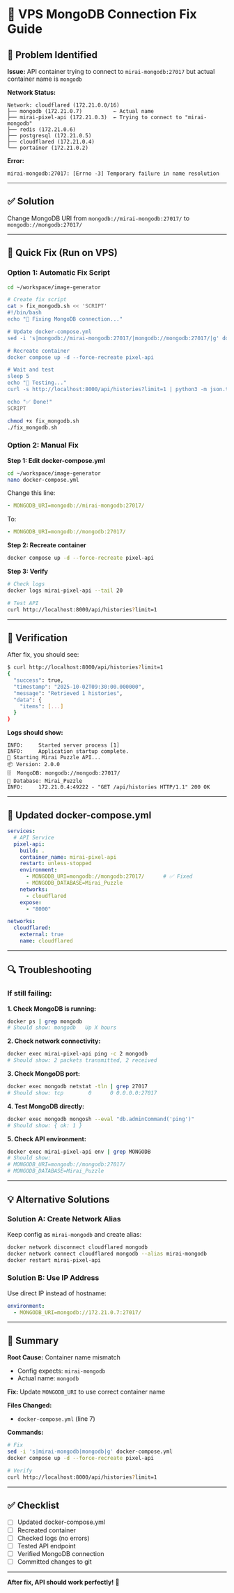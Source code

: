 # 🔧 VPS MongoDB Connection Fix Guide

## 🎯 Problem Identified

**Issue:** API container trying to connect to `mirai-mongodb:27017` but actual container name is `mongodb`

**Network Status:**
```
Network: cloudflared (172.21.0.0/16)
├── mongodb (172.21.0.7)          ← Actual name
├── mirai-pixel-api (172.21.0.3)  ← Trying to connect to "mirai-mongodb"
├── redis (172.21.0.6)
├── postgresql (172.21.0.5)
├── cloudflared (172.21.0.4)
└── portainer (172.21.0.2)
```

**Error:**
```
mirai-mongodb:27017: [Errno -3] Temporary failure in name resolution
```

---

## ✅ Solution

Change MongoDB URI from `mongodb://mirai-mongodb:27017/` to `mongodb://mongodb:27017/`

---

## 🚀 Quick Fix (Run on VPS)

### Option 1: Automatic Fix Script

```bash
cd ~/workspace/image-generator

# Create fix script
cat > fix_mongodb.sh << 'SCRIPT'
#!/bin/bash
echo "🔧 Fixing MongoDB connection..."

# Update docker-compose.yml
sed -i 's|mongodb://mirai-mongodb:27017/|mongodb://mongodb:27017/|g' docker-compose.yml

# Recreate container
docker compose up -d --force-recreate pixel-api

# Wait and test
sleep 5
echo "🧪 Testing..."
curl -s http://localhost:8000/api/histories?limit=1 | python3 -m json.tool | head -20

echo "✅ Done!"
SCRIPT

chmod +x fix_mongodb.sh
./fix_mongodb.sh
```

### Option 2: Manual Fix

**Step 1: Edit docker-compose.yml**

```bash
cd ~/workspace/image-generator
nano docker-compose.yml
```

Change this line:
```yaml
- MONGODB_URI=mongodb://mirai-mongodb:27017/
```

To:
```yaml
- MONGODB_URI=mongodb://mongodb:27017/
```

**Step 2: Recreate container**

```bash
docker compose up -d --force-recreate pixel-api
```

**Step 3: Verify**

```bash
# Check logs
docker logs mirai-pixel-api --tail 20

# Test API
curl http://localhost:8000/api/histories?limit=1
```

---

## 🧪 Verification

After fix, you should see:

```bash
$ curl http://localhost:8000/api/histories?limit=1
{
  "success": true,
  "timestamp": "2025-10-02T09:30:00.000000",
  "message": "Retrieved 1 histories",
  "data": {
    "items": [...]
  }
}
```

**Logs should show:**
```
INFO:     Started server process [1]
INFO:     Application startup complete.
🚀 Starting Mirai Puzzle API...
📦 Version: 2.0.0
🗄️  MongoDB: mongodb://mongodb:27017/
💾 Database: Mirai_Puzzle
INFO:     172.21.0.4:49222 - "GET /api/histories HTTP/1.1" 200 OK
```

---

## 📝 Updated docker-compose.yml

```yaml
services:
  # API Service
  pixel-api:
    build: .
    container_name: mirai-pixel-api
    restart: unless-stopped
    environment:
      - MONGODB_URI=mongodb://mongodb:27017/      # ✅ Fixed
      - MONGODB_DATABASE=Mirai_Puzzle
    networks:
      - cloudflared
    expose:
      - "8000"

networks:
  cloudflared:
    external: true
    name: cloudflared
```

---

## 🔍 Troubleshooting

### If still failing:

**1. Check MongoDB is running:**
```bash
docker ps | grep mongodb
# Should show: mongodb   Up X hours
```

**2. Check network connectivity:**
```bash
docker exec mirai-pixel-api ping -c 2 mongodb
# Should show: 2 packets transmitted, 2 received
```

**3. Check MongoDB port:**
```bash
docker exec mongodb netstat -tln | grep 27017
# Should show: tcp        0      0 0.0.0.0:27017
```

**4. Test MongoDB directly:**
```bash
docker exec mongodb mongosh --eval "db.adminCommand('ping')"
# Should show: { ok: 1 }
```

**5. Check API environment:**
```bash
docker exec mirai-pixel-api env | grep MONGODB
# Should show:
# MONGODB_URI=mongodb://mongodb:27017/
# MONGODB_DATABASE=Mirai_Puzzle
```

---

## 💡 Alternative Solutions

### Solution A: Create Network Alias

Keep config as `mirai-mongodb` and create alias:

```bash
docker network disconnect cloudflared mongodb
docker network connect cloudflared mongodb --alias mirai-mongodb
docker restart mirai-pixel-api
```

### Solution B: Use IP Address

Use direct IP instead of hostname:

```yaml
environment:
  - MONGODB_URI=mongodb://172.21.0.7:27017/
```

---

## 🎯 Summary

**Root Cause:** Container name mismatch
- Config expects: `mirai-mongodb`
- Actual name: `mongodb`

**Fix:** Update `MONGODB_URI` to use correct container name

**Files Changed:**
- `docker-compose.yml` (line 7)

**Commands:**
```bash
# Fix
sed -i 's|mirai-mongodb|mongodb|g' docker-compose.yml
docker compose up -d --force-recreate pixel-api

# Verify
curl http://localhost:8000/api/histories?limit=1
```

---

## ✅ Checklist

- [ ] Updated docker-compose.yml
- [ ] Recreated container
- [ ] Checked logs (no errors)
- [ ] Tested API endpoint
- [ ] Verified MongoDB connection
- [ ] Committed changes to git

---

**After fix, API should work perfectly!** 🚀

